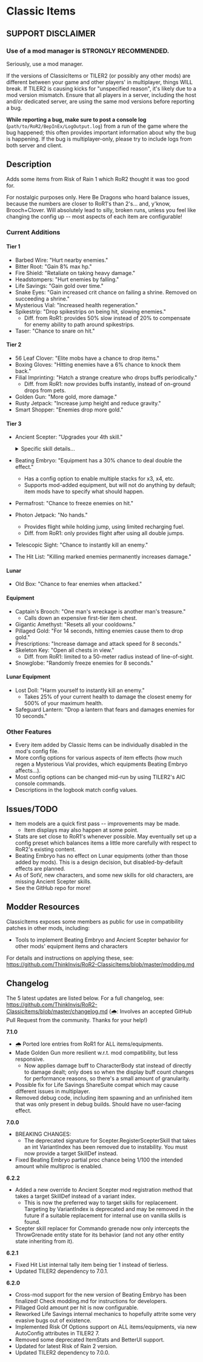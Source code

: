 ﻿# Classic Items

## SUPPORT DISCLAIMER

### Use of a mod manager is STRONGLY RECOMMENDED.

Seriously, use a mod manager.

If the versions of ClassicItems or TILER2 (or possibly any other mods) are different between your game and other players' in multiplayer, things WILL break. If TILER2 is causing kicks for "unspecified reason", it's likely due to a mod version mismatch. Ensure that all players in a server, including the host and/or dedicated server, are using the same mod versions before reporting a bug.

**While reporting a bug, make sure to post a console log** (`path/to/RoR2/BepInEx/LogOutput.log`) from a run of the game where the bug happened; this often provides important information about why the bug is happening. If the bug is multiplayer-only, please try to include logs from both server and client.

## Description

Adds some items from Risk of Rain 1 which RoR2 thought it was too good for.

For nostalgic purposes only. Here Be Dragons who hoard balance issues, because the numbers are closer to RoR1's than 2's... and, y'know, Brooch+Clover. Will absolutely lead to silly, broken runs, unless you feel like changing the config up -- most aspects of each item are configurable!

### Current Additions
#### Tier 1
- Barbed Wire: "Hurt nearby enemies."
- Bitter Root: "Gain 8% max hp."
- Fire Shield: "Retaliate on taking heavy damage."
- Headstompers: "Hurt enemies by falling."
- Life Savings: "Gain gold over time."
- Snake Eyes: "Gain increased crit chance on failing a shrine. Removed on succeeding a shrine."
- Mysterious Vial: "Increased health regeneration."
- Spikestrip: "Drop spikestrips on being hit, slowing enemies."
    - Diff. from RoR1: provides 50% slow instead of 20% to compensate for enemy ability to path around spikestrips.
- Taser: "Chance to snare on hit."
#### Tier 2
- 56 Leaf Clover: "Elite mobs have a chance to drop items."
- Boxing Gloves: "Hitting enemies have a 6% chance to knock them back."
- Filial Imprinting: "Hatch a strange creature who drops buffs periodically."
    - Diff. from RoR1: now provides buffs instantly, instead of on-ground drops from pets.
- Golden Gun: "More gold, more damage."
- Rusty Jetpack: "Increase jump height and reduce gravity."
- Smart Shopper: "Enemies drop more gold."
#### Tier 3
- Ancient Scepter: "Upgrades your 4th skill."
    <details><summary>Specific skill details...</summary>

    - Commando: Suppressive Fire > Death Blossom (2x shots, fire rate, and accuracy)  -OR-  Grenade > Carpet Bomb (0.5x damage, throw a spread of 8 at once)

    - Huntress: Arrow Rain > Burning Rain (1.5x duration and radius, burns)  -OR-  Ballista > Rabauld (5 extra weaker projectiles per shot, for 2.5x TOTAL damage)

    - MUL-T: Transport Mode > Breach Mode (0.5x incoming damage, 2x duration; after stopping, retaliate with a stunning explosion for 100% of unmodified damage taken)

    - Engineer: TR12 Gauss Auto-Turret > TR12-C Gauss Compact (+1 stock, +1 placed turret cap)  -OR-  TR58 Carbonizer Turret > TR58-C Carbonizer Mini (+2 stock, +2 placed turret cap)

    - Artificer: Flamethrower > Dragon's Breath (hits leave lingering fire clouds)  -OR-  Ion Surge > Antimatter Surge (2x damage, 4x radius)

    - Mercenary: Eviscerate > Massacre (2x duration, kills refresh duration)  -OR-  Slicing Winds > Gale-Force (4x stock and recharge speed, fires all charges at once)

    - REX: Tangling Growth > Chaotic Growth (2x radius, pulses additional random debuffs)

    - Loader: Charged Gauntlet > Megaton Gauntlet (2x damage and lunge speed, 7x knockback)  -OR-  Thunder Gauntlet > Thundercrash (3x lightning bolts fired, cone AoE becomes sphere)

    - Acrid: Epidemic > Plague (victims become walking sources of Plague, chains infinitely)

    - Captain: Orbital Probe > 21-Probe Salute (1/3 damage, 7x shots, hold primary to fire continuously)
    </details>
- Beating Embryo: "Equipment has a 30% chance to deal double the effect."
    - Has a config option to enable multiple stacks for x3, x4, etc.
    - Supports mod-added equipment, but will not do anything by default; item mods have to specify what should happen.
- Permafrost: "Chance to freeze enemies on hit."
- Photon Jetpack: "No hands."
    - Provides flight while holding jump, using limited recharging fuel.
    - Diff. from RoR1: only provides flight after using all double jumps.
- Telescopic Sight: "Chance to instantly kill an enemy."
- The Hit List: "Killing marked enemies permanently increases damage."
#### Lunar
- Old Box: "Chance to fear enemies when attacked."
#### Equipment
- Captain's Brooch: "One man's wreckage is another man's treasure."
    - Calls down an expensive first-tier item chest.
- Gigantic Amethyst: "Resets all your cooldowns."
- Pillaged Gold: "For 14 seconds, hitting enemies cause them to drop gold."
- Prescriptions: "Increase damage and attack speed for 8 seconds."
- Skeleton Key: "Open all chests in view."
    - Diff. from RoR1: limited to a 50-meter radius instead of line-of-sight.
- Snowglobe: "Randomly freeze enemies for 8 seconds."
#### Lunar Equipment
- Lost Doll: "Harm yourself to instantly kill an enemy."
    - Takes 25% of your current health to damage the closest enemy for 500% of your maximum health.
- Safeguard Lantern: "Drop a lantern that fears and damages enemies for 10 seconds."

### Other Features

- Every item added by Classic Items can be individually disabled in the mod's config file.
- More config options for various aspects of item effects (how much regen a Mysterious Vial provides, which equipments Beating Embryo affects...).
- Most config options can be changed mid-run by using TILER2's AIC console commands.
- Descriptions in the logbook match config values.

## Issues/TODO

- Item models are a quick first pass -- improvements may be made.
    - Item displays may also happen at some point.
- Stats are set close to RoR1's whenever possible. May eventually set up a config preset which balances items a little more carefully with respect to RoR2's existing content.
- Beating Embryo has no effect on Lunar equipments (other than those added by mods). This is a design decision, but disabled-by-default effects are planned.
- As of SotV, new characters, and some new skills for old characters, are missing Ancient Scepter skills.
- See the GitHub repo for more!

## Modder Resources

ClassicItems exposes some members as public for use in compatibility patches in other mods, including:

- Tools to implement Beating Embryo and Ancient Scepter behavior for other mods' equipment items and characters

For details and instructions on applying these, see: https://github.com/ThinkInvis/RoR2-ClassicItems/blob/master/modding.md

## Changelog

The 5 latest updates are listed below. For a full changelog, see: https://github.com/ThinkInvis/RoR2-ClassicItems/blob/master/changelog.md
(🌧︎: Involves an accepted GitHub Pull Request from the community. Thanks for your help!)

**7.1.0**

- 🌧︎ Ported lore entries from RoR1 for ALL items/equipments.
- Made Golden Gun more resilient w.r.t. mod compatibility, but less responsive.
	- Now applies damage buff to CharacterBody stat instead of directly to damage dealt; only does so when the display buff count changes for performance reasons, so there's a small amount of granularity.
- Possible fix for Life Savings ShareSuite compat which may cause different issues in multiplayer.
- Removed debug code, including item spawning and an unfinished item that was only present in debug builds. Should have no user-facing effect.

**7.0.0**

- BREAKING CHANGES:
	- The deprecated signature for Scepter.RegisterScepterSkill that takes an int VariantIndex has been removed due to instability. You must now provide a target SkillDef instead.
- Fixed Beating Embryo partial proc chance being 1/100 the intended amount while multiproc is enabled.

**6.2.2**

- Added a new override to Ancient Scepter mod registration method that takes a target SkillDef instead of a variant index.
    - This is now the preferred way to target skills for replacement. Targeting by VariantIndex is deprecated and may be removed in the future if a suitable replacement for internal use on vanilla skills is found.
- Scepter skill replacer for Commando grenade now only intercepts the ThrowGrenade entity state for its behavior (and not any other entity state inheriting from it).

**6.2.1**

- Fixed Hit List internal tally item being tier 1 instead of tierless.
- Updated TILER2 dependency to 7.0.1.

**6.2.0**

- Cross-mod support for the new version of Beating Embryo has been finalized! Check modding.md for instructions for developers.
- Pillaged Gold amount per hit is now configurable.
- Reworked Life Savings internal mechanics to hopefully attrite some very evasive bugs out of existence.
- Implemented Risk Of Options support on ALL items/equipments, via new AutoConfig attributes in TILER2 7.
- Removed some deprecated ItemStats and BetterUI support.
- Updated for latest Risk of Rain 2 version.
- Updated TILER2 dependency to 7.0.0.